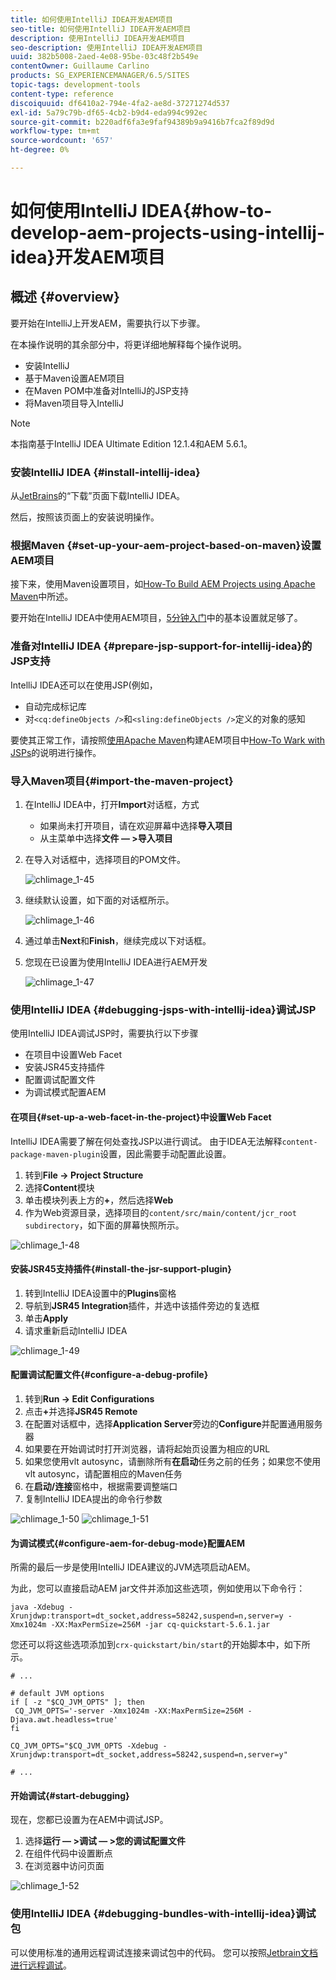 ```yaml
---
title: 如何使用IntelliJ IDEA开发AEM项目
seo-title: 如何使用IntelliJ IDEA开发AEM项目
description: 使用IntelliJ IDEA开发AEM项目
seo-description: 使用IntelliJ IDEA开发AEM项目
uuid: 382b5008-2aed-4e08-95be-03c48f2b549e
contentOwner: Guillaume Carlino
products: SG_EXPERIENCEMANAGER/6.5/SITES
topic-tags: development-tools
content-type: reference
discoiquuid: df6410a2-794e-4fa2-ae8d-37271274d537
exl-id: 5a79c79b-df65-4cb2-b9d4-eda994c992ec
source-git-commit: b220adf6fa3e9faf94389b9a9416b7fca2f89d9d
workflow-type: tm+mt
source-wordcount: '657'
ht-degree: 0%

---
```


# 如何使用IntelliJ IDEA{#how-to-develop-aem-projects-using-intellij-idea}开发AEM项目

## 概述 {#overview}

要开始在IntelliJ上开发AEM，需要执行以下步骤。

在本操作说明的其余部分中，将更详细地解释每个操作说明。

* 安装IntelliJ
* 基于Maven设置AEM项目
* 在Maven POM中准备对IntelliJ的JSP支持
* 将Maven项目导入IntelliJ

>[!NOTE]
>
>本指南基于IntelliJ IDEA Ultimate Edition 12.1.4和AEM 5.6.1。

### 安装IntelliJ IDEA {#install-intellij-idea}

从[JetBrains](https://www.jetbrains.com/idea/download/index.html)的“下载”页面下载IntelliJ IDEA。

然后，按照该页面上的安装说明操作。

### 根据Maven {#set-up-your-aem-project-based-on-maven}设置AEM项目

接下来，使用Maven设置项目，如[How-To Build AEM Projects using Apache Maven](/help/sites-developing/ht-projects-maven.md)中所述。

要开始在IntelliJ IDEA中使用AEM项目，[5分钟入门](https://maven.apache.org/guides/getting-started/maven-in-five-minutes.html)中的基本设置就足够了。

### 准备对IntelliJ IDEA {#prepare-jsp-support-for-intellij-idea}的JSP支持

IntelliJ IDEA还可以在使用JSP(例如，

* 自动完成标记库
* 对`<cq:defineObjects />`和`<sling:defineObjects />`定义的对象的感知

要使其正常工作，请按照[使用Apache Maven](/help/sites-developing/ht-projects-maven.md)构建AEM项目中[How-To Wark with JSPs](/help/sites-developing/ht-projects-maven.md#how-to-work-with-jsps)的说明进行操作。

### 导入Maven项目{#import-the-maven-project}

1. 在IntelliJ IDEA中，打开&#x200B;**Import**&#x200B;对话框，方式

   * 如果尚未打开项目，请在欢迎屏幕中选择&#x200B;**导入项目**
   * 从主菜单中选择&#x200B;**文件 — >导入项目**

1. 在导入对话框中，选择项目的POM文件。

   ![chlimage_1-45](assets/chlimage_1-45a.png)

1. 继续默认设置，如下面的对话框所示。

   ![chlimage_1-46](assets/chlimage_1-46a.png)

1. 通过单击&#x200B;**Next**&#x200B;和&#x200B;**Finish**，继续完成以下对话框。
1. 您现在已设置为使用IntelliJ IDEA进行AEM开发

   ![chlimage_1-47](assets/chlimage_1-47a.png)

### 使用IntelliJ IDEA {#debugging-jsps-with-intellij-idea}调试JSP

使用IntelliJ IDEA调试JSP时，需要执行以下步骤

* 在项目中设置Web Facet
* 安装JSR45支持插件
* 配置调试配置文件
* 为调试模式配置AEM

#### 在项目{#set-up-a-web-facet-in-the-project}中设置Web Facet

IntelliJ IDEA需要了解在何处查找JSP以进行调试。 由于IDEA无法解释`content-package-maven-plugin`设置，因此需要手动配置此设置。

1. 转到&#x200B;**File -> Project Structure**
1. 选择&#x200B;**Content**&#x200B;模块
1. 单击模块列表上方的&#x200B;**+**，然后选择&#x200B;**Web**
1. 作为Web资源目录，选择项目的`content/src/main/content/jcr_root subdirectory`，如下面的屏幕快照所示。

![chlimage_1-48](assets/chlimage_1-48a.png)

#### 安装JSR45支持插件{#install-the-jsr-support-plugin}

1. 转到IntelliJ IDEA设置中的&#x200B;**Plugins**&#x200B;窗格
1. 导航到&#x200B;**JSR45 Integration**&#x200B;插件，并选中该插件旁边的复选框
1. 单击&#x200B;**Apply**
1. 请求重新启动IntelliJ IDEA

![chlimage_1-49](assets/chlimage_1-49a.png)

#### 配置调试配置文件{#configure-a-debug-profile}

1. 转到&#x200B;**Run -> Edit Configurations**
1. 点击&#x200B;**+**&#x200B;并选择&#x200B;**JSR45 Remote**
1. 在配置对话框中，选择&#x200B;**Application Server**&#x200B;旁边的&#x200B;**Configure**&#x200B;并配置通用服务器
1. 如果要在开始调试时打开浏览器，请将起始页设置为相应的URL
1. 如果您使用vlt autosync，请删除所有&#x200B;**在启动**&#x200B;任务之前的任务；如果您不使用vlt autosync，请配置相应的Maven任务
1. 在&#x200B;**启动/连接**&#x200B;窗格中，根据需要调整端口
1. 复制IntelliJ IDEA提出的命令行参数

![chlimage_1-50](assets/chlimage_1-50a.png) ![chlimage_1-51](assets/chlimage_1-51a.png)

#### 为调试模式{#configure-aem-for-debug-mode}配置AEM

所需的最后一步是使用IntelliJ IDEA建议的JVM选项启动AEM。

为此，您可以直接启动AEM jar文件并添加这些选项，例如使用以下命令行：

`java -Xdebug -Xrunjdwp:transport=dt_socket,address=58242,suspend=n,server=y -Xmx1024m -XX:MaxPermSize=256M -jar cq-quickstart-5.6.1.jar`

您还可以将这些选项添加到`crx-quickstart/bin/start`的开始脚本中，如下所示。

```shell
# ...

# default JVM options
if [ -z "$CQ_JVM_OPTS" ]; then
 CQ_JVM_OPTS='-server -Xmx1024m -XX:MaxPermSize=256M -Djava.awt.headless=true'
fi

CQ_JVM_OPTS="$CQ_JVM_OPTS -Xdebug -Xrunjdwp:transport=dt_socket,address=58242,suspend=n,server=y"

# ...
```

#### 开始调试{#start-debugging}

现在，您都已设置为在AEM中调试JSP。

1. 选择&#x200B;**运行 — >调试 — >您的调试配置文件**
1. 在组件代码中设置断点
1. 在浏览器中访问页面

![chlimage_1-52](assets/chlimage_1-52a.png)

### 使用IntelliJ IDEA {#debugging-bundles-with-intellij-idea}调试包

可以使用标准的通用远程调试连接来调试包中的代码。 您可以按照[Jetbrain文档进行远程调试](https://www.jetbrains.com/idea/webhelp/run-debug-configuration-remote.html)。
